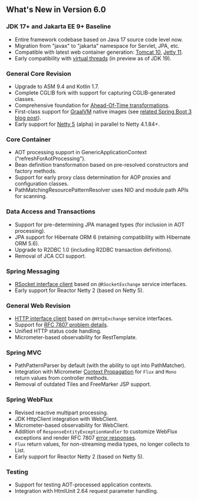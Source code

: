 ## What's New in Version 6.0

### JDK 17+ and Jakarta EE 9+ Baseline

* Entire framework codebase based on Java 17 source code level now.
* Migration from "javax" to "jakarta" namespace for Servlet, JPA, etc.
* Compatible with latest web container generation: [Tomcat 10](https://tomcat.apache.org/whichversion.html), [Jetty 11](https://www.eclipse.org/jetty/download.php).
* Early compatibility with [virtual threads](https://spring.io/blog/2022/10/11/embracing-virtual-threads) (in preview as of JDK 19).

### General Core Revision

* Upgrade to ASM 9.4 and Kotlin 1.7.
* Complete CGLIB fork with support for capturing CGLIB-generated classes.
* Comprehensive foundation for [Ahead-Of-Time transformations](https://spring.io/blog/2022/03/22/initial-aot-support-in-spring-framework-6-0-0-m3).
* First-class support for [GraalVM](https://www.graalvm.org/) native images (see [related Spring Boot 3 blog post](https://spring.io/blog/2022/09/26/native-support-in-spring-boot-3-0-0-m5)).
* Early support for [Netty 5](https://netty.io/wiki/new-and-noteworthy-in-5.0.html) (alpha) in parallel to Netty 4.1.84+.

### Core Container

* AOT processing support in GenericApplicationContext ("refreshForAotProcessing").
* Bean definition transformation based on pre-resolved constructors and factory methods.
* Support for early proxy class determination for AOP proxies and configuration classes.
* PathMatchingResourcePatternResolver uses NIO and module path APIs for scanning.

### Data Access and Transactions

* Support for pre-determining JPA managed types (for inclusion in AOT processing).
* JPA support for Hibernate ORM 6 (retaining compatibility with Hibernate ORM 5.6).
* Upgrade to R2DBC 1.0 (including R2DBC transaction definitions).
* Removal of JCA CCI support.

### Spring Messaging

* [RSocket interface client](https://docs.spring.io/spring-framework/docs/6.0.0-RC1/reference/html/web-reactive.html#rsocket-interface) based on `@RSocketExchange` service interfaces.
* Early support for Reactor Netty 2 (based on Netty 5).

### General Web Revision

* [HTTP interface client](https://docs.spring.io/spring-framework/docs/6.0.0-RC1/reference/html/integration.html#rest-http-interface) based on `@HttpExchange` service interfaces.
* Support for [RFC 7807 problem details](https://docs.spring.io/spring-framework/docs/6.0.0-RC1/reference/html/web.html#mvc-ann-rest-exceptions).
* Unified HTTP status code handling.
* Micrometer-based observability for RestTemplate.

### Spring MVC

* PathPatternParser by default (with the ability to opt into PathMatcher).
* Integration with Micrometer [Context Propagation](https://github.com/micrometer-metrics/context-propagation#context-propagation-library) for `Flux` and `Mono` return values from controller methods.
* Removal of outdated Tiles and FreeMarker JSP support.
 
### Spring WebFlux

* Revised reactive multipart processing.
* JDK HttpClient integration with WebClient.
* Micrometer-based observability for WebClient.
* Addition of `ResponseEntityExceptionHandler` to customize WebFlux exceptions and render RFC 7807 [error responses](https://docs.spring.io/spring-framework/docs/6.0.0-RC1/reference/html/web-reactive.html#webflux-ann-rest-exceptions).
* `Flux` return values, for non-streaming media types, no longer collects to List.
* Early support for Reactor Netty 2 (based on Netty 5).

### Testing

* Support for testing AOT-processed application contexts.
* Integration with HtmlUnit 2.64 request parameter handling.